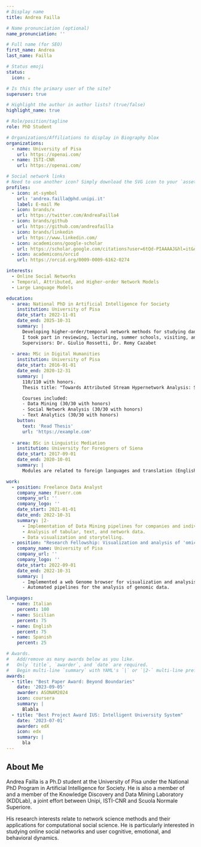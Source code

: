 ```yaml
---
# Display name
title: Andrea Failla

# Name pronunciation (optional)
name_pronunciation: ''

# Full name (for SEO)
first_name: Andrea
last_name: Failla

# Status emoji
status:
  icon: ☕️

# Is this the primary user of the site?
superuser: true

# Highlight the author in author lists? (true/false)
highlight_name: true

# Role/position/tagline
role: PhD Student

# Organizations/Affiliations to display in Biography blox
organizations:
  - name: University of Pisa
    url: https://openai.com/
  - name: ISTI-CNR
    url: https://openai.com/

# Social network links
# Need to use another icon? Simply download the SVG icon to your `assets/media/icons/` folder.
profiles:
  - icon: at-symbol
    url: 'andrea.failla@phd.unipi.it'
    label: E-mail Me
  - icon: brands/x
    url: https://twitter.com/AndreaFailla4
  - icon: brands/github
    url: https://github.com/andreafailla
  - icon: brands/linkedin
    url: https://www.linkedin.com/
  - icon: academicons/google-scholar
    url: https://scholar.google.com/citations?user=6tQd-PIAAAAJ&hl=it&oi=ao
  - icon: academicons/orcid
    url: https://orcid.org/0009-0009-6162-0274

interests:
  - Online Social Networks
  - Temporal, Attributed, and Higher-order Network Models
  - Large Language Models

education:
  - area: National PhD in Artificial Intelligence for Society
    institution: University of Pisa
    date_start: 2022-11-01
    date_end: 2025-10-31
    summary: |
      Developing higher-order/temporal network methods for studying dangerous dynamics in online social networks.
      I took part in reviewing, lecturing, summer schools, visiting, and thesis supervision activities.
      Supervisors: Dr. Giulio Rossetti, Dr. Remy Cazabet
    
  - area: MSc in Digital Humanities
    institution: University of Pisa
    date_start: 2016-01-01
    date_end: 2020-12-31
    summary: |
      110/110 with honors.
      Thesis title: "Towards Attributed Stream Hypernetwork Analysis: Structure, Fetures, and Dynamics of Complex Social Systems"

      Courses included:
      - Data Mining (30/30 with honors)
      - Social Network Analysis (30/30 with honors)
      - Text Analytics (30/30 with honors)
    button:
      text: 'Read Thesis'
      url: 'https://example.com'
      
  - area: BSc in Linguistic Mediation
    institution: University for Foreigners of Siena
    date_start: 2017-09-01
    date_end: 2020-10-01
    summary: |
      Modules are related to foreign languages and translation (English, Spanish), social sciences (sociology, psychology, anthropology), and didactics.

work:
  - position: Freelance Data Analyst
    company_name: Fiverr.com
    company_url: ''
    company_logo: ''
    date_start: 2021-01-01
    date_end: 2022-10-31
    summary: |2-
      - Implementation of Data Mining pipelines for companies and individuals
      - Analysis of tabular, text, and network data.
      - Data visualization and storytelling.
  - position: "Research Fellowship: Visualization and analysis of 'omic' data for the study of Rett syndrome"
    company_name: University of Pisa
    company_url: ''
    company_logo: ''
    date_start: 2022-09-01
    date_end: 2022-10-31
    summary: |
      - Implemented a web Genome browser for visualization and analysis of 'omics' data for the study of Rett syndrome. 
      - Automated pipelines for the analysis of genomic data.

languages:
  - name: Italian
    percent: 100
  - name: Sicilian
    percent: 75
  - name: English
    percent: 75
  - name: Spanish
    percent: 25

# Awards.
#   Add/remove as many awards below as you like.
#   Only `title`, `awarder`, and `date` are required.
#   Begin multi-line `summary` with YAML's `|` or `|2-` multi-line prefix and indent 2 spaces below.
awards:
  - title: "Best Paper Award: Beyond Boundaries"
    date: '2023-09-05'
    awarder: ASONAM2024
    icon: coursera
    summary: |
      Blabla
  - title: "Best Project Award IUS: Intelligent University System"
    date: '2023-07-01'
    awarder: edX
    icon: edx
    summary: |
      bla
---
```


## About Me

Andrea Failla is a Ph.D student at the University of Pisa under the National PhD Program in Artificial Intelligence for Society.
He is also a member of and a member of the Knowledge Discovery and Data Mining Laboratory (KDDLab), a joint effort between Unipi, ISTI-CNR and Scuola Normale Superiore.

His research interests relate to network science methods and their applications for computational social science. 
He is particularly interested in studying online social networks and user cognitive, emotional, and behavioral dynamics.

